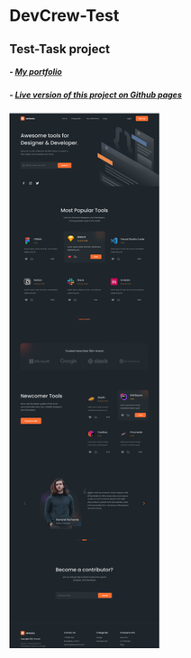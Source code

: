 # DevCrew-Test

## Test-Task project


##### - <ins>[My portfolio](https://andrew-sparrow.github.io/ap-portfolio)</ins>

##### - <ins>[Live version of this project on Github pages](https://andrew-sparrow.github.io/devcrew-test/)</ins>


![Alt text](img/screenshot.png?raw=true "Title")
